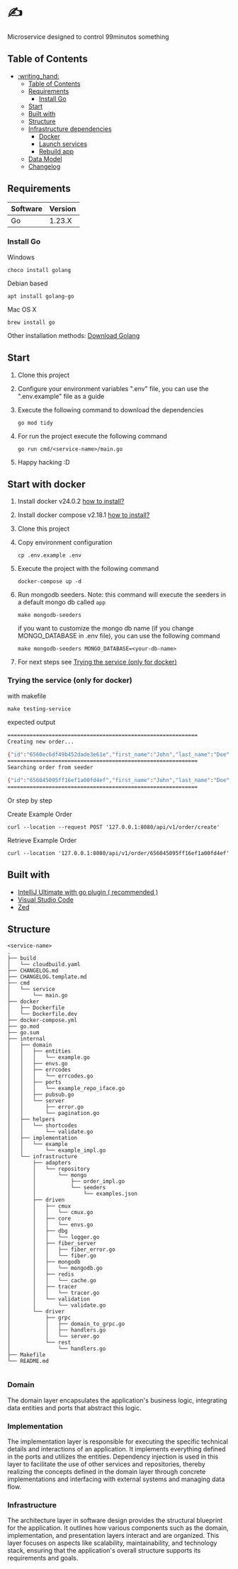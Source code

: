 # :writing_hand: <service-name>

Microservice designed to control 99minutos something

## Table of Contents

- [:writing\_hand: ](#writing_hand-)
    - [Table of Contents](#table-of-contents)
    - [Requirements](#requirements)
        - [Install Go](#install-go)
    - [Start](#start)
    - [Built with](#built-with)
    - [Structure](#structure)
    - [Infrastructure dependencies](#infrastructure-dependencies)
        - [Docker](#docker)
        - [Launch services](#launch-services)
        - [Rebuild app](#rebuild-app)
    - [Data Model](#data-model)
    - [Changelog](#changelog)

## Requirements

| Software | Version |
|:---------|:--------|
| Go       | 1.23.X  |

### Install Go

Windows

```shell
choco install golang
```

Debian based

```shell
apt install golang-go
```

Mac OS X

```shell
brew install go
```

Other installation methods: [Download Golang](https://go.dev/dl/)

## Start

1. Clone this project
2. Configure your environment variables ".env" file, you can use the ".env.example" file as a guide
3. Execute the following command to download the dependencies

    ```shell
    go mod tidy
    ```

4. For run the project execute the following command

    ```shell
    go run cmd/<service-name>/main.go
    ```

5. Happy hacking :D

## Start with docker

1. Install docker v24.0.2 [how to install?](https://docs.docker.com/engine/install/)
2. Install docker compose v2.18.1 [how to install?](https://docs.docker.com/compose/install/)
3. Clone this project
4. Copy environment configuration
    ```shell
    cp .env.example .env
    ```
5. Execute the project with the following command

    ```shell
    docker-compose up -d
    ```
6. Run mongodb seeders. Note: this command will execute the seeders in a default mongo db called `app`
    ```shell
    make mongodb-seeders
    ```
   if you want to customize the mongo db name (if you change MONGO_DATABASE in .env file), you can use the following
   command
    ```shell
    make mongodb-seeders MONGO_DATABASE=<your-db-name>
    ```
7. For next steps see [Trying the service (only for docker)](#trying-the-service-only-for-docker)

### Trying the service (only for docker)

with makefile

```shell
make testing-service
```

expected output

```bash
============================================================
Creating new order...

{"id":"6560ec6df49b452dade3e61e","first_name":"John","last_name":"Doe","sub_example":{"sub_example_id":123,"sub_example_name":"subExampleName"}}
============================================================
Searching order from seeder

{"id":"656045095ff16ef1a00fd4ef","first_name":"John","last_name":"Doe","sub_example":{"sub_example_id":123,"sub_example_name":"subExampleName"}}
============================================================
```

Or step by step

Create Example Order

```shell
curl --location --request POST '127.0.0.1:8080/api/v1/order/create'
```

Retrieve Example Order

```shell
curl --location '127.0.0.1:8080/api/v1/order/656045095ff16ef1a00fd4ef'
```

## Built with

- [IntelliJ Ultimate with go plugin ( recommended )](https://www.jetbrains.com/idea/)
- [Visual Studio Code](https://code.visualstudio.com/)
- [Zed](https://zed.dev/)

## Structure

```shell
<service-name>
.
├── build
│   └── cloudbuild.yaml
├── CHANGELOG.md
├── CHANGELOG.template.md
├── cmd
│   └── service
│       └── main.go
├── docker
│   ├── Dockerfile
│   └── Dockerfile.dev
├── docker-compose.yml
├── go.mod
├── go.sum
├── internal
│   ├── domain
│   │   ├── entities
│   │   │   └── example.go
│   │   ├── envs.go
│   │   ├── errcodes
│   │   │   └── errcodes.go
│   │   ├── ports
│   │   │   └── example_repo_iface.go
│   │   ├── pubsub.go
│   │   └── server
│   │       ├── error.go
│   │       └── pagination.go
│   ├── helpers
│   │   └── shortcodes
│   │       └── validate.go
│   ├── implementation
│   │   └── example
│   │       └── example_impl.go
│   └── infrastructure
│       ├── adapters
│       │   └── repository
│       │       └── mongo
│       │           ├── order_impl.go
│       │           └── seeders
│       │               └── examples.json
│       ├── driven
│       │   ├── cmux
│       │   │   └── cmux.go
│       │   ├── core
│       │   │   └── envs.go
│       │   ├── dbg
│       │   │   └── logger.go
│       │   ├── fiber_server
│       │   │   ├── fiber_error.go
│       │   │   └── fiber.go
│       │   ├── mongodb
│       │   │   └── mongodb.go
│       │   ├── redis
│       │   │   └── cache.go
│       │   ├── tracer
│       │   │   └── tracer.go
│       │   └── validation
│       │       └── validate.go
│       └── driver
│           ├── grpc
│           │   ├── domain_to_grpc.go
│           │   ├── handlers.go
│           │   └── server.go
│           └── rest
│               └── handlers.go
├── Makefile
└── README.md


```

### Domain

The domain layer encapsulates the application's business logic, integrating data entities and ports that abstract this
logic.

### Implementation

The implementation layer is responsible for executing the specific technical details and interactions of an application.
It implements everything defined in the ports and utilizes the entities. Dependency injection is used in this layer to
facilitate the use of other services and repositories, thereby realizing the concepts defined in the domain layer
through concrete implementations and interfacing with external systems and managing data flow.

### Infrastructure

The architecture layer in software design provides the structural blueprint for the application. It outlines how various
components such as the domain, implementation, and presentation layers interact and are organized. This layer focuses on
aspects like scalability, maintainability, and technology stack, ensuring that the application's overall structure
supports its requirements and goals.
